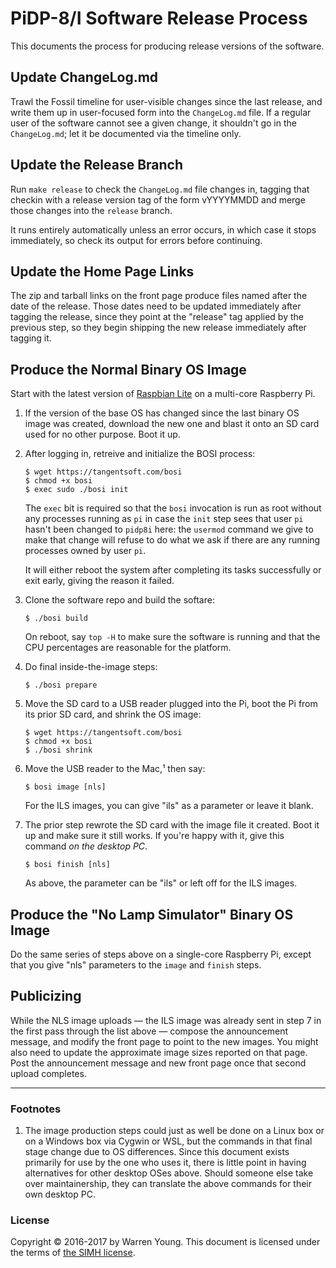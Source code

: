 # PiDP-8/I Software Release Process

This documents the process for producing release versions of the
software.


## Update ChangeLog.md

Trawl the Fossil timeline for user-visible changes since the last
release, and write them up in user-focused form into the `ChangeLog.md`
file.  If a regular user of the software cannot see a given change, it
shouldn't go in the `ChangeLog.md`; let it be documented via the
timeline only.


## Update the Release Branch

Run `make release` to check the `ChangeLog.md` file changes in, tagging
that checkin with a release version tag of the form vYYYYMMDD and merge
those changes into the `release` branch.

It runs entirely automatically unless an error occurs, in which case it
stops immediately, so check its output for errors before continuing.


## Update the Home Page Links

The zip and tarball links on the front page produce files named after
the date of the release. Those dates need to be updated immediately
after tagging the release, since they point at the "release" tag applied
by the previous step, so they begin shipping the new release immediately
after tagging it.


## Produce the Normal Binary OS Image

Start with the latest version of [Raspbian Lite][os] on a multi-core
Raspberry Pi.

1.  If the version of the base OS has changed since the last binary OS
    image was created, download the new one and blast it onto an SD card
    used for no other purpose.  Boot it up.

2.  After logging in, retreive and initialize the BOSI process:

        $ wget https://tangentsoft.com/bosi
        $ chmod +x bosi
        $ exec sudo ./bosi init

    The `exec` bit is required so that the `bosi` invocation is run as
    root without any processes running as `pi` in case the `init` step
    sees that user `pi` hasn't been changed to `pidp8i` here: the
    `usermod` command we give to make that change will refuse to do what
    we ask if there are any running processes owned by user `pi`.

    It will either reboot the system after completing its tasks
    successfully or exit early, giving the reason it failed.

3.  Clone the software repo and build the softare:

        $ ./bosi build

    On reboot, say `top -H` to make sure the software is running and
    that the CPU percentages are reasonable for the platform.

4.  Do final inside-the-image steps:

        $ ./bosi prepare

5.  Move the SD card to a USB reader plugged into the Pi, boot the Pi
    from its prior SD card, and shrink the OS image:

        $ wget https://tangentsoft.com/bosi
        $ chmod +x bosi
        $ ./bosi shrink

6.  Move the USB reader to the Mac,¹ then say:

        $ bosi image [nls]

    For the ILS images, you can give "ils" as a parameter or leave it
    blank.

7.  The prior step rewrote the SD card with the image file it created.
    Boot it up and make sure it still works.  If you're happy with it,
    give this command *on the desktop PC*.

        $ bosi finish [nls]

    As above, the parameter can be "ils" or left off for the ILS images.

[os]: https://www.raspberrypi.org/downloads/raspbian/


## Produce the "No Lamp Simulator" Binary OS Image

Do the same series of steps above on a single-core Raspberry Pi, except
that you give "nls" parameters to the `image` and `finish` steps.


## Publicizing

While the NLS image uploads — the ILS image was already sent in step 7
in the first pass through the list above — compose the announcement
message, and modify the front page to point to the new images.  You
might also need to update the approximate image sizes reported on that
page.  Post the announcement message and new front page once that second
upload completes.


----------------------

### Footnotes

1.  The image production steps could just as well be done on a Linux box
    or on a Windows box via Cygwin or WSL, but the commands in that
    final stage change due to OS differences.  Since this document
    exists primarily for use by the one who uses it, there is little
    point in having alternatives for other desktop OSes above.  Should
    someone else take over maintainership, they can translate the above
    commands for their own desktop PC.


### License

Copyright © 2016-2017 by Warren Young. This document is licensed under
the terms of [the SIMH license][sl].

[sl]: https://tangentsoft.com/pidp8i/doc/trunk/SIMH-LICENSE.md
